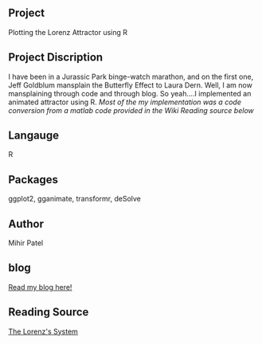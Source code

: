 Project
--------
Plotting the Lorenz Attractor using R

Project Discription
--------------------
I have been in a Jurassic Park binge-watch marathon, and on the first one, Jeff Goldblum mansplain the Butterfly Effect to Laura Dern. Well, I am now mansplaining through code and through blog. So yeah....I implemented an animated attractor using R.
*Most of the my implementation was a code conversion from a matlab code provided in the Wiki Reading source below*

Langauge
---------
R

Packages
--------
ggplot2, gganimate, transformr, deSolve

Author
------
Mihir Patel

blog
-----
[Read my blog here!](https://opendatasurgeon.github.io/lorenz/)

Reading Source
------
[The Lorenz's System](https://en.wikipedia.org/wiki/Lorenz_system)    
